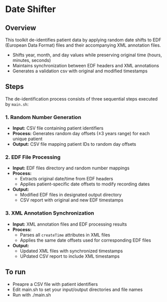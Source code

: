 # Date Shifter

## Overview

This toolkit de-identifies patient data by applying random date shifts to EDF (European Data Format) files and their accompanying XML annotation files. 
- Shifts year, month, and day values while preserving original time (hours, minutes, seconds)
- Maintains synchronization between EDF headers and XML annotations
- Generates a validation csv with original and modified timestamps

## Steps

The de-identification process consists of three sequential steps executed by `main.sh`:

### 1. Random Number Generation  
- **Input:** CSV file containing patient identifiers
- **Process:** Generates random day offsets (±3 years range) for each unique patient
- **Output:** CSV file mapping patient IDs to random day offsets

### 2. EDF File Processing  
- **Input:** EDF files directory and random number mappings
- **Process:** 
  - Extracts original date/time from EDF headers
  - Applies patient-specific date offsets to modify recording dates
- **Output:** 
  - Modified EDF files in designated output directory
  - CSV report with original and new EDF timestamps

### 3. XML Annotation Synchronization  
- **Input:** XML annotation files and EDF processing results
- **Process:**
  - Parses all `createTime` attributes in XML files
  - Applies the same date offsets used for corresponding EDF files
- **Output:**
  - Updated XML files with synchronized timestamps
  - UPdated CSV report to include XML timestamps

## To run
- Preapre a CSV file with patient identifiers 
- Edit main.sh to set your input/output directories and file names
- Run with ./main.sh


